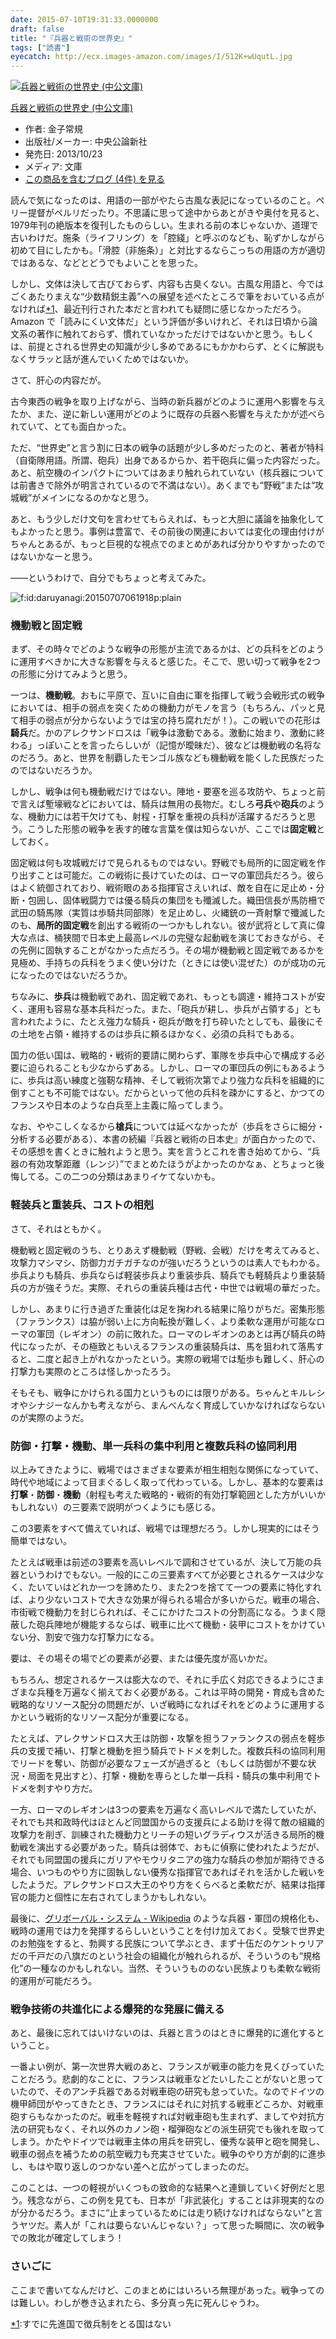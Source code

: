```yaml
---
date: 2015-07-10T19:31:33.0000000
draft: false
title: "『兵器と戦術の世界史』"
tags: ["読書"]
eyecatch: http://ecx.images-amazon.com/images/I/512K+wUqutL.jpg
---
```

<p><div class="hatena-asin-detail"><a href="http://www.amazon.co.jp/exec/obidos/ASIN/4122058570/bestylesnet-22/"><img src="http://ecx.images-amazon.com/images/I/512K%2BwUqutL._SL160_.jpg" class="hatena-asin-detail-image" alt="兵器と戦術の世界史 (中公文庫)" title="兵器と戦術の世界史 (中公文庫)"></a><div class="hatena-asin-detail-info"><p class="hatena-asin-detail-title"><a href="http://www.amazon.co.jp/exec/obidos/ASIN/4122058570/bestylesnet-22/">兵器と戦術の世界史 (中公文庫)</a></p><ul><li><span class="hatena-asin-detail-label">作者:</span> 金子常規</li><li><span class="hatena-asin-detail-label">出版社/メーカー:</span> 中央公論新社</li><li><span class="hatena-asin-detail-label">発売日:</span> 2013/10/23</li><li><span class="hatena-asin-detail-label">メディア:</span> 文庫</li><li><a href="http://d.hatena.ne.jp/asin/4122058570/bestylesnet-22" target="_blank">この商品を含むブログ (4件) を見る</a></li></ul></div><div class="hatena-asin-detail-foot"></div></div></p><p>読んで気になったのは、用語の一部がやたら古風な表記になっているのこと。ペリー提督がペルリだったり。不思議に思って途中からあとがきや奥付を見ると、1979年刊の絶版本を復刊したものらしい。生まれる前の本じゃないか、道理で古いわけだ。施条（ライフリング）を「腔綫」と呼ぶのなども、恥ずかしながら初めて目にしたかも。「滑腔（非施条）」と対比するならこっちの用語の方が適切ではあるな、などとどうでもよいことを思った。</p><p>しかし、文体は決して古びておらず、内容も古臭くない。古風な用語と、今ではごくあたりまえな“少数精鋭主義”への展望を述べたところで筆をおいている点がなければ<a href="#f-21dc38c3" name="fn-21dc38c3" title="すでに先進国で徴兵制をとる国はない">*1</a>、最近刊行された本だと言われても疑問に感じなかっただろう。Amazon で「読みにくい文体だ」という評価が多いけれど、それは日頃から論文系の著作に触れておらず、慣れていなかっただけではないかと思う。もしくは、前提とされる世界史の知識が少し多めであるにもかかわらず、とくに解説もなくサラッと話が進んでいくためではないか。</p><p>さて、肝心の内容だが。</p><p>古今東西の戦争を取り上げながら、当時の新兵器がどのように運用へ影響を与えたか、また、逆に新しい運用がどのように既存の兵器へ影響を与えたかが述べられていて、とても面白かった。</p><p>ただ、“世界史”と言う割に日本の戦争の話題が少し多めだったのと、著者が特科（自衛隊用語。所謂、砲兵）出身であるからか、若干砲兵に偏った内容だった。あと、航空機のインパクトについてはあまり触れられていない（核兵器については前書きで除外が明言されているので不満はない）。あくまでも“野戦”または“攻城戦”がメインになるのかなと思う。</p><p>あと、もう少しだけ文句を言わせてもらえれば、もっと大胆に議論を抽象化してもよかったと思う。事例は豊富で、その前後の関連においては変化の理由付けがちゃんとあるが、もっと巨視的な視点でのまとめがあれば分かりやすかったのではないかなーと思う。</p><p>――というわけで、自分でもちょっと考えてみた。</p><p><span itemscope itemtype="http://schema.org/Photograph"><img src="20150707061918.png" alt="f:id:daruyanagi:20150707061918p:plain" title="f:id:daruyanagi:20150707061918p:plain" class="hatena-fotolife" itemprop="image"></span><br />
</p>

<div class="section">
<h3>機動戦と固定戦</h3>
<p>まず、その時々でどのような戦争の形態が主流であるかは、どの兵科をどのように運用すべきかに大きな影響を与えると感じた。そこで、思い切って戦争を2つの形態に分けてみようと思う。</p><p>一つは、<b>機動戦</b>。おもに平原で、互いに自由に軍を指揮して戦う会戦形式の戦争においては、相手の弱点を突くための機動力がモノを言う（もちろん、パッと見て相手の弱点が分からないようでは宝の持ち腐れだが！）。この戦いでの花形は<b>騎兵</b>だ。かのアレクサンドロスは「戦争は激動である。激動に始まり、激動に終わる」っぽいことを言ったらしいが（記憶が曖昧だ）、彼などは機動戦の名将なのだろう。あと、世界を制覇したモンゴル族なども機動戦を能くした民族だったのではないだろうか。</p><p>しかし、戦争は何も機動戦だけではない。陣地・要塞を巡る攻防や、ちょっと前で言えば塹壕戦などにおいては、騎兵は無用の長物だ。むしろ<b>弓兵</b>や<b>砲兵</b>のような、機動力には若干欠けても、射程・打撃を重視の兵科が活躍するだろうと思う。こうした形態の戦争を表す的確な言葉を僕は知らないが、ここでは<b>固定戦</b>としておく。</p><p>固定戦は何も攻城戦だけで見られるものではない。野戦でも局所的に固定戦を作り出すことは可能だ。この戦術に長けていたのは、ローマの軍団兵だろう。彼らはよく統御されており、戦術眼のある指揮官さえいれば、敵を自在に足止め・分断・包囲し、固体戦闘力では優る騎兵の集団をも殲滅した。織田信長が馬防柵で武田の騎馬隊（実質は歩騎共同部隊）を足止めし、火縄銃の一斉射撃で殲滅したのも、<b>局所的固定戦</b>を創出する戦術の一つかもしれない。彼が武将として真に偉大な点は、桶狭間で日本史上最高レベルの完璧な起動戦を演じておきながら、その先例に固執することがなかった点だろう。その場が機動戦と固定戦であるかを見極め、手持ちの兵科をうまく使い分けた（ときには使い混ぜた）のが成功の元になったのではないだろうか。</p><p>ちなみに、<b>歩兵</b>は機動戦であれ、固定戦であれ、もっとも調達・維持コストが安く、運用も容易な基本兵科だった。また、「砲兵が耕し、歩兵が占領する」とも言われたように、たとえ強力な騎兵・砲兵が敵を打ち砕いたとしても、最後にその土地を占領・維持するのは歩兵に頼るほかなく、必須の兵科でもある。</p><p>国力の低い国は、戦略的・戦術的要請に関わらず、軍隊を歩兵中心で構成する必要に迫られることも少なからずある。しかし、ローマの軍団兵の例にもあるように、歩兵は高い練度と強靭な精神、そして戦術次第でより強力な兵科を組織的に倒すことも不可能ではない。だからといって他の兵科を疎かにすると、かつてのフランスや日本のような白兵至上主義に陥ってしまう。</p><p>なお、ややこしくなるから<b>槍兵</b>については延べなかったが（歩兵をさらに細分・分析する必要がある）、本書の続編『兵器と戦術の日本史』が面白かったので、その感想を書くときに触れようと思う。実を言うとこれを書き始めてから、“兵器の有効攻撃距離（レンジ）”でまとめたほうがよかったのかなぁ、とちょっと後悔してる。この二つの分類はあまりイケてないかも。</p>

</div>
<div class="section">
<h3>軽装兵と重装兵、コストの相剋</h3>
<p>さて、それはともかく。</p><p>機動戦と固定戦のうち、とりあえず機動戦（野戦、会戦）だけを考えてみると、攻撃力マシマシ、防御力ガチガチなのが強いだろうというのは素人でもわかる。歩兵よりも騎兵、歩兵ならば軽装歩兵より重装歩兵、騎兵でも軽騎兵より重装騎兵の方が強そうだ。実際、それらの重装兵種は古代・中世では戦場の華だった。</p><p>しかし、あまりに行き過ぎた重装化は足を掬われる結果に陥りがちだ。密集形態（ファランクス）は脇が弱い上に方向転換が難しく、より柔軟な運用が可能なローマの軍団（レギオン）の前に敗れた。ローマのレギオンのあとは再び騎兵の時代になったが、その極致ともいえるフランスの重装騎兵は、馬を狙われて落馬すると、二度と起き上がれなかったという。実際の戦場では駈歩も難しく、肝心の打撃力も実際のところは怪しかったろう。</p><p>そもそも、戦争にかけられる国力というものには限りがある。ちゃんとキルレシオやシナジーなんかも考えながら、まんべんなく育成していかなければならないのが実際のようだ。</p>

</div>
<div class="section">
<h3>防御・打撃・機動、単一兵科の集中利用と複数兵科の協同利用</h3>
<p>以上みてきたように、戦場ではさまざまな要素が相生相剋な関係になっていて、時代や地域によって目まぐるしく取って代わっている。しかし、基本的な要素は<b>打撃</b>・<b>防御</b>・<b>機動</b>（射程も考えた戦略的・戦術的有効打撃範囲とした方がいいかもしれない）の三要素で説明がつくようにも感じる。</p><p>この3要素をすべて備えていれば、戦場では理想だろう。しかし現実的にはそう簡単ではない。</p><p>たとえば戦車は前述の3要素を高いレベルで調和させているが、決して万能の兵器というわけでもない。一般的にこの三要素すべてが必要とされるケースは少なく、たいていはどれか一つを諦めたり、また2つを捨てて一つの要素に特化すれば、より少ないコストで大きな効果が得られる場合が多いからだ。戦車の場合、市街戦で機動力を封じられれば、そこにかけたコストの分割高になる。うまく隠蔽した砲兵陣地が機能するならば、戦車に比べて機動・装甲にコストをかけていない分、割安で強力な打撃力になる。</p><p>要は、その場その場でどの要素が必要、または優先度が高いかだ。</p><p>もちろん、想定されるケースは膨大なので、それに手広く対応できるようにさまざまな兵種を万遍なく揃えておく必要がある。これは平時の開発・育成も含めた戦略的なリソース配分の問題だが、いざ戦時になればそれをどのように運用するかという戦術的なリソース配分が重要になる。</p><p>たとえば、アレクサンドロス大王は防御・攻撃を担うファランクスの弱点を軽歩兵の支援で補い、打撃と機動を担う騎兵でトドメを刺した。複数兵科の協同利用でリードを奪い、防御が必要なフェーズが過ぎると（もしくは防御が不要な状況・局面を見出すと）、打撃・機動を専らとした単一兵科・騎兵の集中利用でトドメを刺すやり方だ。</p><p>一方、ローマのレギオンは3つの要素を万遍なく高いレベルで満たしていたが、それでも共和政時代はほとんど同盟国からの支援兵による助けを得て敵の組織的攻撃力を削ぎ、訓練された機動力とリーチの短いグラディウスが活きる局所的機動戦を演出する必要があった。騎兵は弱体で、おもに偵察に使われたようだが、それでも同盟国の援兵にガリアやモウリタニアの強力な騎兵の参加が期待できる場合、いつものやり方に固執しない優秀な指揮官であればそれを活かした戦いをしたようだ。アレクサンドロス大王のやり方をくらべると柔軟だが、結果は指揮官の能力と個性に左右されてしまうかもしれない。</p><p>最後に、<a href="https://ja.wikipedia.org/wiki/%E3%82%B0%E3%83%AA%E3%83%9C%E3%83%BC%E3%83%90%E3%83%AB%E3%83%BB%E3%82%B7%E3%82%B9%E3%83%86%E3%83%A0">&#x30B0;&#x30EA;&#x30DC;&#x30FC;&#x30D0;&#x30EB;&#x30FB;&#x30B7;&#x30B9;&#x30C6;&#x30E0; - Wikipedia</a> のような兵器・軍団の規格化も、戦時の運用では力を発揮するらしいということを付け加えておく。受験で世界史のお勉強をすると、勃興する民族について学ぶとき、まず十伍だのケントゥリアだの千戸だの八旗だのという社会の組織化が触れられるが、そういうのも“規格化”の一種なのかもしれない。当然、そういうもののない民族よりも柔軟な戦術的運用が可能だろう。</p>

</div>
<div class="section">
<h3>戦争技術の共進化による爆発的な発展に備える</h3>
<p>あと、最後に忘れてはいけないのは、兵器と言うのはときに爆発的に進化するということ。</p><p>一番よい例が、第一次世界大戦のあと、フランスが戦車の能力を見くびっていたことだろう。悲劇的なことに、フランスは戦車などたいしたことがないと思っていたので、そのアンチ兵器である対戦車砲の研究も怠っていた。なのでドイツの機甲師団がやってきたとき、フランスにはそれに対抗する戦車どころか、対戦車砲すらもなかったのだ。戦車を軽視すれば対戦車砲も生まれず、ましてや対抗方法の研究もなく、それ以外のカノン砲・榴弾砲などの派生研究でも後れを取ってしまう。かたやドイツでは戦車主体の用兵を研究し、優秀な装甲と砲を開発し、戦車の弱点を補うための航空戦力も充実させていた。戦争のやり方が劇的に進歩し、もはや取り返しのつかない差へと広がってしまったのだ。</p><p>このことは、一つの軽視がいくつもの致命的な結果へと連鎖していく好例だと思う。残念ながら、この例を見ても、日本が「非武装化」することは非現実的なのが分かるだろう。まさに“止まっているためには走り続けなければならない”と言うヤツだ。素人が「これは要らないんじゃない？」って思った瞬間に、次の戦争での敗北が確定してしまう！</p>

</div>
<div class="section">
<h3>さいごに</h3>
<p>ここまで書いてなんだけど、このまとめにはいろいろ無理があった。戦争ってのは難しい。わしが巻き込まれたら、多分真っ先に死んじゃうわ。</p>

</div><div class="footnote">
<p class="footnote"><a href="#fn-21dc38c3" name="f-21dc38c3" class="footnote-number">*1</a><span class="footnote-delimiter">:</span><span class="footnote-text">すでに先進国で徴兵制をとる国はない</span></p>
</div>